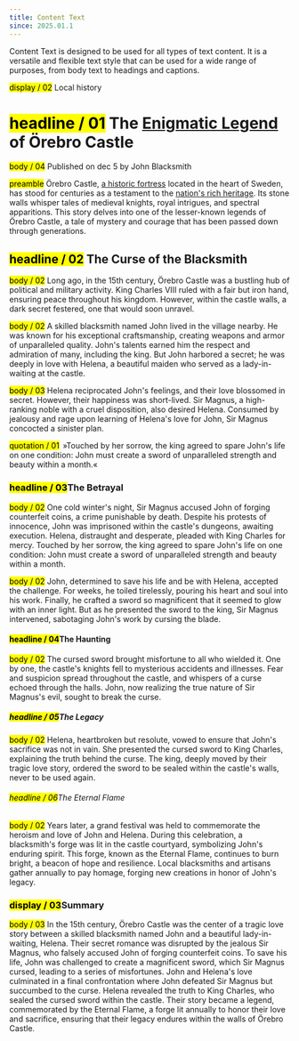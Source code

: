 ```yaml
---
title: Content Text
since: 2025.01.1
---
```


Content Text is designed to be used for all types of text content.
It is a versatile and flexible text style that can be used for a wide range of purposes,
from body text to headings and captions.

<div class="env-container" style="position:relative">
   <div class="env-dynamic-font env-dynamic-font--scale-1_375 env-dynamic-font--from-400 env-dynamic-font--to-800">
<p class="env-text-display-02 nr uc">
  <mark class="typo"><span>display / 02</span></mark>
  Local history
</p>
<h1 class="env-text-headline-01">
  <mark class="typo"><span>headline / 01</span></mark>
  The <a href="#">Enigmatic Legend</a> of Örebro Castle
</h1>
<p class="env-text-body-04 p-02">
  <mark class="typo"><span>body / 04</span></mark>
  <!-- <mark class="typo"><span>env-text-preamble</span></mark> -->
  Published on dec 5 by John Blacksmith
</p>
<p class="env-text-preamble">
  <mark class="typo"><span>preamble</span></mark>
  Örebro Castle, <a href="#" class="env-link">a historic fortress</a> located in the heart of Sweden, has stood
  for centuries as a testament to the <a href="#">nation's rich heritage</a>. Its stone walls
  whisper tales of medieval knights, royal intrigues, and spectral apparitions.
  This story delves into one of the lesser-known legends of Örebro Castle, a
  tale of mystery and courage that has been passed down through generations.
</p>
<h2 class="env-text-headline-02">
  <mark class="typo"><span>headline / 02</span></mark> The Curse of the
  Blacksmith
</h2>
<p class="env-text-body-02">
  <mark class="typo"><span>body / 02</span></mark>
  Long ago, in the 15th century, Örebro Castle was a bustling hub of political
  and military activity. King Charles VIII ruled with a fair but iron hand,
  ensuring peace throughout his kingdom. However, within the castle walls, a
  dark secret festered, one that would soon unravel.
</p>
<p class="env-text-body-02">
  <mark class="typo"><span>body / 02</span></mark>
  A skilled blacksmith named John lived in the village nearby. He was known for
  his exceptional craftsmanship, creating weapons and armor of unparalleled
  quality. John's talents earned him the respect and admiration of many,
  including the king. But John harbored a secret; he was deeply in love with
  Helena, a beautiful maiden who served as a lady-in-waiting at the castle.
</p>
<p class="env-text-body-03 separator">
  <mark class="typo"><span>body / 03</span></mark>
  Helena reciprocated John's feelings, and their love blossomed in secret.
  However, their happiness was short-lived. Sir Magnus, a high-ranking noble
  with a cruel disposition, also desired Helena. Consumed by jealousy and rage
  upon learning of Helena's love for John, Sir Magnus concocted a sinister plan.
</p>
<p class="env-text-quotation-01">
  <mark class="typo"><span>quotation / 01</span></mark
  ><span style="background-color: var(--env-block-secondary-background-color); color: var(--env-block-secondary-font-color); padding: 0.175em;">
    »Touched by her sorrow, the king agreed to spare John's life on one
    condition: John must create a sword of unparalleled strength and beauty
    within a month.«</span
  >
</p>
<h3 class="env-text-headline-03">
  <mark class="typo"><span>headline / 03</span></mark
  >The Betrayal
</h3>
<p class="env-text-body-02">
  <mark class="typo"><span>body / 02</span></mark>
  One cold winter's night, Sir Magnus accused John of forging counterfeit coins,
  a crime punishable by death. Despite his protests of innocence, John was
  imprisoned within the castle's dungeons, awaiting execution. Helena,
  distraught and desperate, pleaded with King Charles for mercy. Touched by her
  sorrow, the king agreed to spare John's life on one condition: John must
  create a sword of unparalleled strength and beauty within a month.
</p>
<p class="env-text-body-02">
  <mark class="typo"><span>body / 02</span></mark>
  John, determined to save his life and be with Helena, accepted the challenge.
  For weeks, he toiled tirelessly, pouring his heart and soul into his work.
  Finally, he crafted a sword so magnificent that it seemed to glow with an
  inner light. But as he presented the sword to the king, Sir Magnus intervened,
  sabotaging John's work by cursing the blade.
</p>
<h4 class="env-text-headline-04">
  <mark class="typo"><span>headline / 04</span></mark
  >The Haunting
</h4>
<p class="env-text-body-02">
  <mark class="typo"><span>body / 02</span></mark>
  The cursed sword brought misfortune to all who wielded it. One by one, the
  castle's knights fell to mysterious accidents and illnesses. Fear and
  suspicion spread throughout the castle, and whispers of a curse echoed through
  the halls. John, now realizing the true nature of Sir Magnus's evil, sought to
  break the curse.
</p>
<h5 class="env-text-headline-05">
  <mark class="typo"><span>headline / 05</span></mark
  >The Legacy
</h5>
<p class="env-text-body-02">
  <mark class="typo"><span>body / 02</span></mark>
  Helena, heartbroken but resolute, vowed to ensure that John's sacrifice was
  not in vain. She presented the cursed sword to King Charles, explaining the
  truth behind the curse. The king, deeply moved by their tragic love story,
  ordered the sword to be sealed within the castle's walls, never to be used
  again.
</p>
<h6 class="env-text-headline-06">
  <mark class="typo"><span>headline / 06</span></mark
  >The Eternal Flame
</h6>
<p class="env-text-body-02">
  <mark class="typo"><span>body / 02</span></mark>
  Years later, a grand festival was held to commemorate the heroism and love of
  John and Helena. During this celebration, a blacksmith's forge was lit in the
  castle courtyard, symbolizing John's enduring spirit. This forge, known as the
  Eternal Flame, continues to burn bright, a beacon of hope and resilience.
  Local blacksmiths and artisans gather annually to pay homage, forging new
  creations in honor of John's legacy.
</p>
<div class="env-block-secondary env-p-around--large">
  <h3 class="env-text-display-03 uc">
    <mark class="typo"><span>display / 03</span></mark
    >Summary
  </h3>
  <p class="env-text-body-03">
    <mark class="typo"><span>body / 03</span></mark>
    In the 15th century, Örebro Castle was the center of a tragic love story
    between a skilled blacksmith named John and a beautiful lady-in-waiting,
    Helena. Their secret romance was disrupted by the jealous Sir Magnus, who
    falsely accused John of forging counterfeit coins. To save his life, John
    was challenged to create a magnificent sword, which Sir Magnus cursed,
    leading to a series of misfortunes. John and Helena's love culminated in a
    final confrontation where John defeated Sir Magnus but succumbed to the
    curse. Helena revealed the truth to King Charles, who sealed the cursed
    sword within the castle. Their story became a legend, commemorated by the
    Eternal Flame, a forge lit annually to honor their love and sacrifice,
    ensuring that their legacy endures within the walls of Örebro Castle.
  </p>
</div>

</div>
</div>
